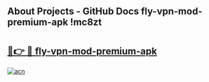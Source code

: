 ## About Projects - GitHub Docs fly-vpn-mod-premium-apk !mc8zt

# <h2><a href="https://andorid.site?title=fly-vpn-mod-premium-apk&ref=13PRO">🔗👉 🔴 fly-vpn-mod-premium-apk</a></h2>

[![acn](https://github.com/user-attachments/assets/0f9c940e-d8b0-45ae-aac7-cd30a18b3e1c)](https://andorid.site?title=fly-vpn-mod-premium-apk&ref=13PRO)

